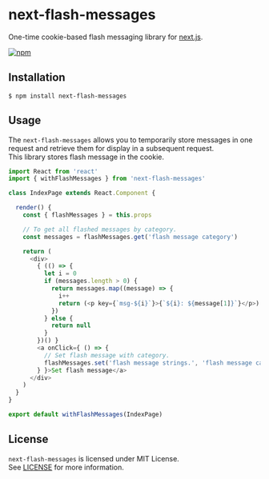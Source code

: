 # next-flash-messages

One-time cookie-based flash messaging library for [next.js](https://nextjs.org/).

[![npm](https://nodei.co/npm/next-flash-messages.png?downloads=true&stars=true)](https://nodei.co/npm/next-flash-messages)

## Installation

```
$ npm install next-flash-messages
```

## Usage

The `next-flash-messages` allows you to temporarily store messages in one request and retrieve them for display in a subsequent request.  
This library stores flash message in the cookie.

```javascript
import React from 'react'
import { withFlashMessages } from 'next-flash-messages'

class IndexPage extends React.Component {

  render() {
    const { flashMessages } = this.props

    // To get all flashed messages by category.
    const messages = flashMessages.get('flash message category')

    return (
      <div>
        { (() => {
          let i = 0
          if (messages.length > 0) {
            return messages.map((message) => {
              i++
              return (<p key={`msg-${i}`}>{`${i}: ${message[1]}`}</p>)
            })
          } else {
            return null
          }
        })() }
        <a onClick={ () => {
          // Set flash message with category.
          flashMessages.set('flash message strings.', 'flash message category')
        } }>Set flash message</a>
      </div>
    )
  }
}

export default withFlashMessages(IndexPage)
```

## License

`next-flash-messages` is licensed under MIT License.  
See [LICENSE](https://github.com/tokuda109/next-flash-messages/blob/master/LICENSE) for more information.
